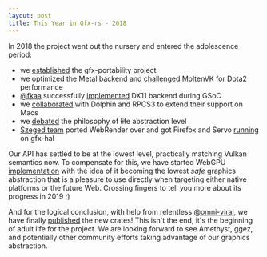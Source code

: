 ```yaml
---
layout: post
title: This Year in Gfx-rs - 2018
---
```


In 2018 the project went out the nursery and entered the adolescence period:
  - we [established](https://gfx-rs.github.io/2018/04/09/vulkan-portability.html) the gfx-portability project
  - we optimized the Metal backend and [challenged](https://gfx-rs.github.io/2018/08/10/dota2-macos-performance.html) MoltenVK for Dota2 performance
  - [@fkaa](https://github.com/fkaa) successfully [implemented](https://gfx-rs.github.io/2018/08/14/gsoc.html) DX11 backend during GSoC
  - we [collaborated](https://gfx-rs.github.io/2018/09/03/rpcs3-dolphin.html) with Dolphin and RPCS3 to extend their support on Macs
  - we [debated](https://github.com/gfx-rs/gfx/issues/2206) the philosophy of ~~life~~ abstraction level
  - [Szeged team](https://github.com/szeged) ported WebRender over and got Firefox and Servo [running](https://github.com/kvark/slides/blob/master/FirefoxOnGFX_OrlandoAllHands.pdf) on gfx-hal

Our API has settled to be at the lowest level, practically matching Vulkan semantics now. To compensate for this, we have started WebGPU [implementation](https://github.com/gfx-rs/wgpu) with the idea of it becoming the lowest *safe* graphics abstraction that is a pleasure to use directly when targeting either native platforms or the future Web. Crossing fingers to tell you more about its progress in 2019 ;)

And for the logical conclusion, with help from relentless [@omni-viral](https://github.com/omni-viral), we have finally [published](https://crates.io/crates/gfx-hal/0.1.0) the new crates! This isn't the end, it's the beginning of adult life for the project. We are looking forward to see Amethyst, ggez, and potentially other community efforts taking advantage of our graphics abstraction.
